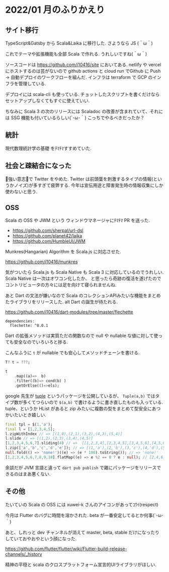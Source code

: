 # 2022/01 月のふりかえり


## サイト移行

TypeScript&Gatsby から Scala&Laika に移行した. さようなら JS (＾ω＾) 

これでテーマや拡張機能も全部 Scala で作れる. うれしいですね(＾ω＾)


ソースコードは https://github.com/i10416/site においてある. netlify や vercel にホストするのは芸がないので
github actions と cloud run でGithub に Push -> 自動デプロイのワークフローを組んだ. インフラは terraform で GCP のインフラを管理している.

デプロイには scala-cli も使っている. チョットしたスクリプトを書くだけならセットアップしなくてもすぐに使えていい.


ちなみに Scala 3 の次のリリースには Scaladoc の改善が含まれていて、それには SSG 機能も付いているらしい(´･ω･｀) こっちでやるべきだったか？


## 統計

現代数理統計学の基礎 をﾁﾏﾁﾏすすめていた.

## 社会と疎結合になった

💪強い意志💪で Twitter をやめた. Twitter は前頭葉を刺激するタイプの情報(というかノイズ)が多すぎて疲弊する.
今年は宣伝用途と障害発生時の情報収集にしか使わないと思う. 


## OSS
Scala の OSS や JWM という ウィンドウマネージャにﾁﾏﾁﾏ PR を送った.

- https://github.com/sherpal/url-dsl
- https://github.com/planet42/laika
- https://github.com/HumbleUI/JWM


Munkres(Hangarian) Algorithm を Scala.js に対応させた.

https://github.com/i10416/munkres

気がついたら Scala.js も Scala Native も Scala 3 に対応しているのでうれしい. Scala Native は一次はオワコン化したか、
と思ったら奇跡の復活を遂げたのでコントリビュータの方々には足を向けて寝られませんね.


あと Dart の文法が嫌いなので Scala のコレクションAPIみたいな機能をまとめたライブラリをリリースした. alt Dart の誕生が待たれる.

https://github.com/i10416/dart-modules/tree/master/flechette

```
dependencies:
  flechette: ^0.0.1
```

Dart の拡張メソッドは実質ただの関数なので null や nullable な値に対して使っても安全なのでいろいろと捗る.

こんなふうに `t` が nullable でも安心してメソッドチェーンを書ける.

```dart
T? t = ???;

t
    .map((a)=>  b)
    .filter((b)=> cond(b) )
    .getOrElse(()=>els);

```


google 先生が [tuple](https://pub.dev/packages/tuple) というパッケージを公開しているが、
`Tuple(a,b)` ではタイプ数が多くてつらいので `$(a,b)` で書けるように書き直したものも入っている. tuple、というか HList があると zip みたいに複数の型をまとめて型安全にあつかいたいとき嬉しい.

```dart
final tpl = $(1,'a');
final l = [1,2,3,4,5];
l.zipWithIndex // => [(1,0),(2,1),(3,2),(4,3),(5,4)]
l.slide // => [(1,2),(2,3),(3,4),(4,5)]
[1,2,3,4,5,6,7].sliding(4) // =>  [[1,2,3,4],[2,3,4,5],[3,4,5,6],[4,5,6,7]];
l.zip(['a','b','c','d','e']); // => [(1,'a'),(2,'b'),(3,'c'),(4,'d'),(5,'e')]
null.fold(() => 'none!')((e) => (e * 100).toString()); // => 'none!'
[1,2,3,4,5,6,7,8,9,10].flatMap((e) => e %2 == 0 ? e : null); // [2,4,6,8,10];
```

余談だが JVM 言語と違って `dart pub publish` で雑にパッケージをリリースできるのはまあ悪くない.

## その他

たいていの Scala の OSS には xuwei-k さんのアイコンがあってｺﾜｲ(respect)

今月は Flutter のバグに時間を溶かされた. beta が一番安定してるとか何事(´･ω･｀)

 あと、しれっと dev チャンネルが消えて master, beta, stable だけになったりしていておやおやという顔になった.

https://github.com/flutter/flutter/wiki/Flutter-build-release-channels/_history

精神の平穏と scala のクロスプラットフォーム宣言的UIライブラリがほしい.
